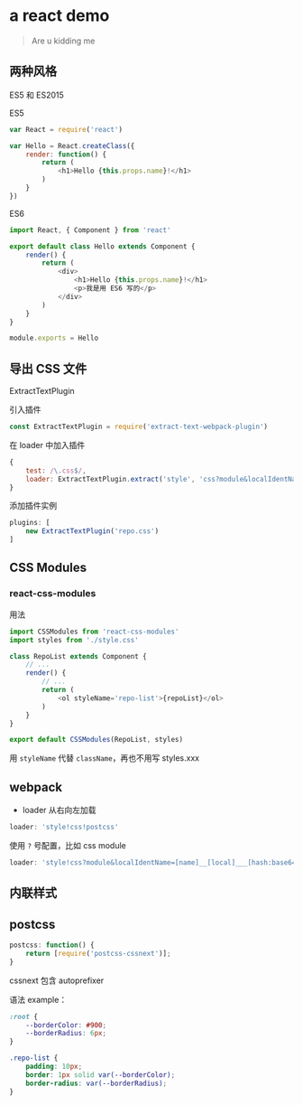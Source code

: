 # a react demo

> Are u kidding me

## 两种风格

ES5 和 ES2015

ES5

```js
var React = require('react')

var Hello = React.createClass({
    render: function() {
        return (
            <h1>Hello {this.props.name}!</h1>
        )
    }
})
```

ES6

```js
import React, { Component } from 'react'

export default class Hello extends Component {
    render() {
        return (
            <div>
                <h1>Hello {this.props.name}!</h1>
                <p>我是用 ES6 写的</p>
            </div>
        )
    }
}

module.exports = Hello
```

## 导出 CSS 文件

ExtractTextPlugin

引入插件

```js
const ExtractTextPlugin = require('extract-text-webpack-plugin')
```

在 loader 中加入插件

```js
{
    test: /\.css$/,
    loader: ExtractTextPlugin.extract('style', 'css?module&localIdentName=[name]__[local]___[hash:base64:5]!postcss-loader')
}
```

添加插件实例

```js
plugins: [
    new ExtractTextPlugin('repo.css')
]
```

## CSS Modules

### react-css-modules

用法

```js
import CSSModules from 'react-css-modules'
import styles from './style.css'

class RepoList extends Component {
    // ...
    render() {
        // ...
        return (
            <ol styleName='repo-list'>{repoList}</ol>    
        )
    }
}

export default CSSModules(RepoList, styles)
```

用 `styleName` 代替 `className`，再也不用写 styles.xxx

## webpack

* loader 从右向左加载

```js
loader: 'style!css!postcss'
```

使用 `?` 号配置，比如 css module

```js
loader: 'style!css?module&localIdentName=[name]__[local]___[hash:base64:5]!postcss'
```

## 内联样式

## postcss

```js
postcss: function() {
    return [require('postcss-cssnext')];
}
```

cssnext 包含 autoprefixer

语法 example：

```css
:root {
    --borderColor: #900;
    --borderRadius: 6px;
}

.repo-list {
    padding: 10px;
    border: 1px solid var(--borderColor);
    border-radius: var(--borderRadius);
}
```
